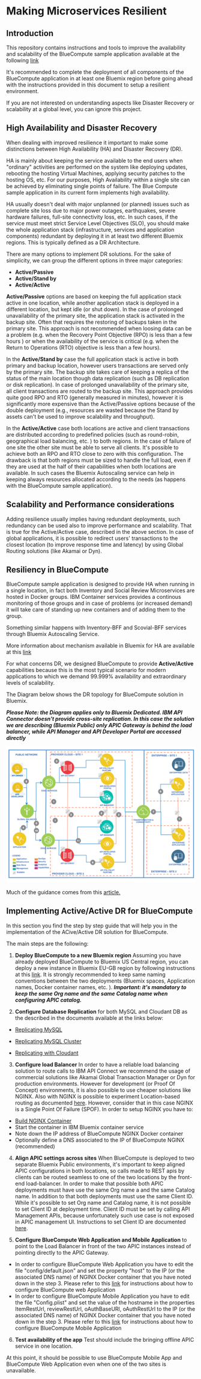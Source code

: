 # Making Microservices Resilient

## Introduction
This repository contains instructions and tools to improve the availability and scalability of the BlueCompute sample application available at the following [link](https://github.com/ibm-cloud-architecture/refarch-cloudnative)

It's recommended to complete the deployment of all components of the BlueCompute application in at least one Bluemix region before going ahead with the instructions provided in this document to setup a resilient environment.

If you are not interested on understanding aspects like Disaster Recovery or scalability at a global level, you can ignore this project.

## High Availability and Disaster Recovery
When dealing with improved resilience it important to make some distinctions between High Availability (HA) and Disaster Recovery (DR).

HA is mainly about keeping the service available to the end users when "ordinary" activities are performed on the system like deploying updates, rebooting the hosting Virtual Machines, applying security patches to the hosting OS, etc.  For our purposes, High Availability within a single site can be achieved by eliminating single points of failure.  The Blue Compute sample application in its current form implements high availability.

HA usually doesn't deal with major unplanned (or planned) issues such as complete site loss due to major power outages, earthquakes, severe hardware failures, full-site connectivity loss, etc.   In such cases, if the service must meet strict Service Level Objectives (SLO), you should make the whole application stack (infrastructure, services and application components) redundant by deploying it in at least two different Bluemix regions. This is typically defined as a DR Architecture.

There are many options to implement DR solutions.  For the sake of simplicity, we can group the different options in three major categories:

* __Active/Passive__
* __Active/Stand by__
* __Active/Active__

__Active/Passive__ options are based on keeping the full application stack active in one location, while another application stack is deployed in a different location, but kept idle (or shut down). In the case of prolonged unavailability of the primary site, the application stack is activated in the backup site. Often that requires the restoring of backups taken in the primary site. This approach is not recommended when loosing data can be a problem (e.g. when the Recovery Point Objective (RPO) is less than a few hours ) or when the availability of the service is critical (e.g. when the Return to Operations (RTO) objective is less than a few hours).

In the __Active/Stand by__ case the full application stack is active in both primary and backup location, however users transactions are served only by the primary site. The backup site takes care of keeping a replica of the status of the main location though data replication (such as DB replication or disk replication). In case of prolonged unavailability of the primary site, all client transactions are routed to the backup site. This approach provides quite good RPO and RTO (generally measured in minutes), however it is significantly more expensive than the Active/Passive options because of the double deployment (e.g., resources are wasted because the Stand by assets can't be used to improve scalability and throughput).  

In the __Active/Active__ case both locations are active and client transactions are distributed according to predefined policies (such as round-robin, geographical load balancing, etc. ) to both regions.  In the case of failure of one site the other site must be able to serve all clients. It's possible to achieve both an RPO and RTO close to zero with this configuration. The drawback is that both regions must be sized to handle the full load, even if they are used at the half of their capabilities when both locations are available. In such cases the Bluemix Autoscaling service can help in keeping always resources allocated according to the needs (as happens with the BlueCompute sample application).

## Scalability and Performance considerations

Adding resilience usually implies having redundant deployments, such redundancy can be used also to improve performance and scalability. That is true for the Active/Active case, described in the above section.
In case of global applications, it is possible to redirect users' transactions to the closest location (to improve response time and latency) by using Global Routing solutions (like Akamai or Dyn).

## Resiliency in BlueCompute
BlueCompute sample application is designed to provide HA when running in a single location, in fact both Inventory and Social Review Microservices are hosted in Docker groups. IBM Container services provides a continous monitoring of those groups and in case of problems (or increased demand) it will take care of standing up new containers and of adding them to the group.

Something similar happens with Inventory-BFF and Scovial-BFF services through Bluemix Autoscaling Service.

More information about mechanism available in Bluemix for HA are available at this [link](BMX_HA.md)

For what concerns DR, we designed BlueCompute to provide __Active/Active__ capabilities because this is the most typical scenario for modern applications to which we demand 99.999% availability and extraordinary  levels of scalability.

The Diagram below shows the DR topology for BlueCompute solution in Bluemix.

***Please Note: the Diagram applies only to Bluemix Dedicated. IBM API Connector doesn't provide cross-site replication. In this case the solution we are describing (Bluemix Public) only APIC Gateway is behind the load balancer, while API Manager and API Developer Portal are  accessed directly***  

 ![Architecture](DR-Active-Active.png?raw=true)

Much of the guidance comes from this [article.](https://www.ibm.com/developerworks/cloud/library/cl-high-availability-and-disaster-recovery-in-bluemix-trs/index.html)


## Implementing Active/Active DR for BlueCompute
In this section you find the step by step guide that will help you in the implementation of the ACive/Active DR solution for BlueCompute.

The main steps are the following:  

1. __Deploy BlueCompute to a new Bluemix region__ Assuming you have already deployed BlueCompute to Bluemix US Central region, you can deploy a new instance in Bluemix EU-GB region by following instructions at this [link](https://github.com/ibm-cloud-architecture/refarch-cloudnative). It is strongly recommended to keep same naming conventions between the two deployments (Bluemix spaces, Application names, Docker container names, etc. ). ___Important: it's mandatory to keep the same Org name and the same Catalog name when configuring APIC catalog.___  

2. __Configure Database Replication__  for both MySQL and Cloudant DB as the described in the documents available at the links below:

 * [Replicating MySQL](./mysql/README.md)
 
 * [Replicating MySQL Cluster](./mysql-cluster/README.md)

 * [Replicating with Cloudant](./cloudant/README.md)

3. __Configure load Balancer__ In order to have a reliable load balancing solution to route calls to IBM API Connect we recommend the usage of commercial solutions like Akamai Global Transaction Manager or Dyn for production environments. However for development (or Proof Of Concept) environments, it is also possible to use cheaper solutions like NGINX. Also with NGINX is possible to experiment Location-based routing as documented [here](http://jamesthom.as/blog/2015/09/11/location-based-cloud-foundry-applications-with-nginx-and-docker/). However, consider that in this case NGINX is a Single Point Of Failure (SPOF). In order to setup NGINX you have to:  
  * [Build NGINX Container](https://github.com/ibm-cloud-architecture/refarch-cloudnative-nginx)
  * Start the container in IBM Bluemix container service
  * Note down the IP address of BlueCompute NGINX Docker container
  * Optionally define a DNS associated to the IP of BlueCompute NGINX (recommended)

4. __Align APIC settings across sites__ When BlueCompute is deployed to two separate Bluemix Public environments, it's important to keep aligned APIC configurations in both locations, so calls made to REST apis by clients can be routed seamless to one of the two locations by the front-end load-balancer. In order to make that possible both APIC deployments must have use the same Org name a and the same Catalog name. In addition to that both deployments must use the same Client ID. While it's possible to set Org name and Catalog name, it is not possible to set Client ID at deployment time. Client ID must be set by calling API Management APIs, because unfortunately such use case is not exposed in APIC management UI. Instructions to set Client ID are documented [here](./set_APIC_CLIENTID.md).

5. __Configure BlueCompute Web Application and Mobile Application__  to point to the Load Balancer in front of the two APIC instances instead of pointing directly to the APIC Gateway.
  * In order to configure BlueCompute Web Application you have to edit the file "config/default.json" and set the property "host" to the IP (or the associated DNS name) of NGINX Docker container that you have noted down in the step 3. Please refer to this [link](https://github.com/ibm-cloud-architecture/refarch-cloudnative-bluecompute-web) for instructions about how to configure BlueCompute web Application
  * In order to configure BlueCompute Mobile Application you have to edit the file "Config.plist" and set the value of the hostname in the properties ItemRestUrl, reviewRestUrl, oAuthBaseURl, oAuthRestUrl to the IP (or the associated DNS name) of NGINX Docker container that you have noted down in the step 3. Please refer to this [link](https://github.com/ibm-cloud-architecture/refarch-cloudnative-bluecompute-mobile) for instructions about how to configure BlueCompute Mobile Application

6. __Test availability of the app__  Test should include the bringing offline APIC service in one location.

At this point, it should be possible to use BlueCompute Mobile App and BlueCompute Web Application even when one of the two sites is unavailable.
